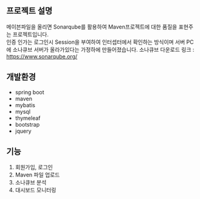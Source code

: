 ## 프로젝트 설명
메이븐파일을 올리면 Sonarqube를 활용하여 Maven프로젝트에 대한 품질을 표현주는 프로젝트입니다.<br>
인증 인가는 로그인시 Session을 부여하여 인터셉터에서 확인하는 방식이며
서버 PC에 소나큐브 서버가 올라가있다는 가정하에 만들어졌습니다.
소나큐브 다운로드 링크 : https://www.sonarqube.org/

## 개발환경
- spring boot
- maven
- mybatis
- mysql
- thymeleaf
- bootstrap
- jquery

## 기능
1. 회원가입, 로그인
2. Maven 파일 업로드
3. 소나큐브 분석
4. 대시보드 모니터링
